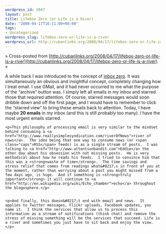 ```yaml
--- 
wordpress_id: 2047
layout: post
title: Lifebox Zero (or Life is a River)
date: "2008-04-17T16:11:00+00:00"
tags: 
- Uncategorized
wordpress_slug: lifebox-zero-or-life-is-a-river
wordpress_url: http://cubanlinks.org/2008/04/17/lifebox-zero-or-life-is-a-river
---
```

&raquo; Cross-posted from [http://cubanlinks.org/2008/04/17/lifebox-zero-or-life-is-a-river](http://cubanlinks.org/2008/04/17/lifebox-zero-or-life-is-a-river) &laquo;

<p>A while back I was introduced to the concept of <a href="http://lifehacker.com/software/email/merlin-mann-presents-inbox-zero-282544.php">inbox zero</a>. It was simultaneously an obvious and insightful concept, completely changing how I treat email.  I use GMail, and it had never occurred to me what the purpose of the &#8220;archive&#8221; button was.  I simply left all emails in my inbox and starred those that required attention.  Of course, starred messages would soon dribble down and off the first page, and I would have to remember to click the &#8220;starred view&#8221; to bring these emails back to attention. Today, I have maybe <strong>20 emails</strong> in my inbox (and this is still probably too many).  I have the most urgent emails starred.</p>


	<p>This philosophy of processing email is very similar to the mindset behind consuming a <a href="http://www.reallysimplesyndication.com/riverOfNews">river of news</a>.  The idea being that one way to consume news (or <span class="caps">RSS</span> feeds) is as a single stream of posts.  I was talking to <a href="http://www.attentionbandit.com">Eddie</a> the other day about his obsession with not missing posts.  He is very methodical about how he reads his feeds.  I tried to convince him that this was a <strong>waste of time</strong>.  The time savings and stress relief that comes from readings what&#8217;s in front of you at the moment, rather than worrying about a post you might missed from a few days ago, is huge.  And if something is <strong>truly important</strong> it will continue to <a href="http://en.wikipedia.org/wiki/Echo_chamber">echo</a> throughout the blogosphere.</p>


	<p>And finally, this doesn&#8217;t end with email and news.  It applies to Twitter messages, Flickr uploads, Facebook updates, you name it.  I think the services that allow us to process this information as a stream of notifications (think chat) and remove the stress of missing something will be the services that succeed. Life is a river and sometimes you just have to sit back and enjoy the view.</p>

